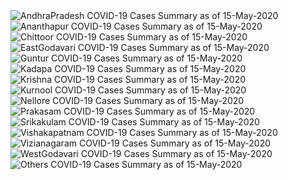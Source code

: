 
<img src="https://deepuhub.github.io/COVID-19/GraphsGenerated/15-May-2020/Last24Hrs_AndhraPradesh_15-May-2020.jpg" alt="AndhraPradesh COVID-19 Cases Summary as of 15-May-2020">
 <br>
<img src="https://deepuhub.github.io/COVID-19/GraphsGenerated/15-May-2020/Last24Hrs_Ananthapur_15-May-2020.jpg" alt="Ananthapur COVID-19 Cases Summary as of 15-May-2020">
 <br>
<img src="https://deepuhub.github.io/COVID-19/GraphsGenerated/15-May-2020/Last24Hrs_Chittoor_15-May-2020.jpg" alt="Chittoor COVID-19 Cases Summary as of 15-May-2020">
 <br>
<img src="https://deepuhub.github.io/COVID-19/GraphsGenerated/15-May-2020/Last24Hrs_EastGodavari_15-May-2020.jpg" alt="EastGodavari COVID-19 Cases Summary as of 15-May-2020">
 <br>
<img src="https://deepuhub.github.io/COVID-19/GraphsGenerated/15-May-2020/Last24Hrs_Guntur_15-May-2020.jpg" alt="Guntur COVID-19 Cases Summary as of 15-May-2020">
 <br>
<img src="https://deepuhub.github.io/COVID-19/GraphsGenerated/15-May-2020/Last24Hrs_Kadapa_15-May-2020.jpg" alt="Kadapa COVID-19 Cases Summary as of 15-May-2020">
 <br>
<img src="https://deepuhub.github.io/COVID-19/GraphsGenerated/15-May-2020/Last24Hrs_Krishna_15-May-2020.jpg" alt="Krishna COVID-19 Cases Summary as of 15-May-2020">
 <br>
<img src="https://deepuhub.github.io/COVID-19/GraphsGenerated/15-May-2020/Last24Hrs_Kurnool_15-May-2020.jpg" alt="Kurnool COVID-19 Cases Summary as of 15-May-2020">
 <br>
<img src="https://deepuhub.github.io/COVID-19/GraphsGenerated/15-May-2020/Last24Hrs_Nellore_15-May-2020.jpg" alt="Nellore COVID-19 Cases Summary as of 15-May-2020">
 <br>
<img src="https://deepuhub.github.io/COVID-19/GraphsGenerated/15-May-2020/Last24Hrs_Prakasam_15-May-2020.jpg" alt="Prakasam COVID-19 Cases Summary as of 15-May-2020">
 <br>
<img src="https://deepuhub.github.io/COVID-19/GraphsGenerated/15-May-2020/Last24Hrs_Srikakulam_15-May-2020.jpg" alt="Srikakulam COVID-19 Cases Summary as of 15-May-2020">
 <br>
<img src="https://deepuhub.github.io/COVID-19/GraphsGenerated/15-May-2020/Last24Hrs_Vishakapatnam_15-May-2020.jpg" alt="Vishakapatnam COVID-19 Cases Summary as of 15-May-2020">
 <br>
<img src="https://deepuhub.github.io/COVID-19/GraphsGenerated/15-May-2020/Last24Hrs_Vizianagaram_15-May-2020.jpg" alt="Vizianagaram COVID-19 Cases Summary as of 15-May-2020">
 <br>
<img src="https://deepuhub.github.io/COVID-19/GraphsGenerated/15-May-2020/Last24Hrs_WestGodavari_15-May-2020.jpg" alt="WestGodavari COVID-19 Cases Summary as of 15-May-2020">
 <br>
 <img src="https://deepuhub.github.io/COVID-19/GraphsGenerated/15-May-2020/Last24Hrs_Others_15-May-2020.jpg" alt="Others COVID-19 Cases Summary as of 15-May-2020">
 <br>

